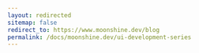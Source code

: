 ```yaml
---
layout: redirected
sitemap: false
redirect_to: https://www.moonshine.dev/blog
permalink: /docs/moonshine.dev/ui-development-series
---
```

